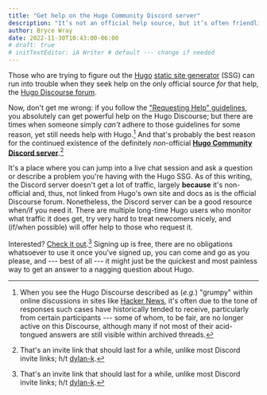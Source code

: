 ```yaml
---
title: "Get help on the Hugo Community Discord server"
description: "It’s not an official help source, but it’s often friendlier than the one that is."
author: Bryce Wray
date: 2022-11-30T10:43:00-06:00
# draft: true
# initTextEditor: iA Writer # default --- change if needed
---
```


Those who are trying to figure out the [Hugo](https://gohugo.io) [static site generator](https://jamstack.org/generators) (SSG) can run into trouble when they seek help on the only official source *for* that help, the [Hugo Discourse forum](https://discourse.gohugo.io).

<!--more-->

Now, don't get me wrong: if you follow the ["Requesting Help" guidelines](https://discourse.gohugo.io/t/requesting-help/9132), you absolutely can get powerful help on the Hugo Discourse; but there are times when someone simply *can't* adhere to those guidelines for some reason, yet still needs help with Hugo.[^grumpy] And that's probably the best reason for the continued existence of the definitely *non*-official **[Hugo Community Discord server](https://discord.com/invite/JUvtfrHBzG)**.[^invLink]

[^grumpy]: When you see the Hugo Discourse described as (*e.g.*) "grumpy" within online discussions in sites like [Hacker News](https://news.ycombinator.com), it's often due to the tone of responses such cases have historically tended to receive, particularly from certain participants --- some of whom, to be fair, are no longer active on this Discourse, although many if not most of their acid-tongued answers are still visible within archived threads.

[^invLink]: That's an invite link that should last for a while, unlike most Discord invite links; h/t [dylan-k](https://discourse.gohugo.io/t/kindly-join-my-discord-server-for-hugo/34074/8).

It's a place where you can jump into a live chat session and ask a question or describe a problem you're having with the Hugo SSG. As of this writing, the Discord server doesn't get a lot of traffic, largely **because** it's non-official and, thus, not linked from Hugo's own site and docs as is the official Discourse forum. Nonetheless, the Discord server can be a good resource when/if you need it. There are multiple long-time Hugo users who monitor what traffic it does get, try very hard to treat newcomers nicely, and (if/when possible) will offer help to those who request it.

Interested? [Check it out](https://discord.com/invite/JUvtfrHBzG).[^invLink] Signing up is free, there are no obligations whatsoever to use it once you've signed up, you can come and go as you please, and --- best of all --- it might just be the quickest and most painless way to get an answer to a nagging question about Hugo.
